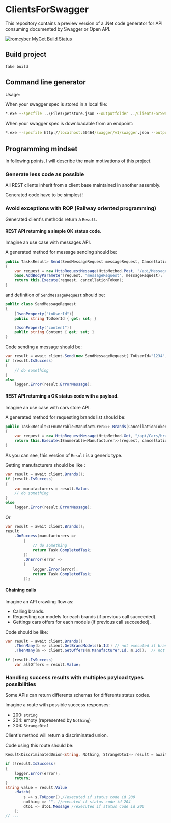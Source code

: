 # ClientsForSwagger

This repository contains a preview version of a .Net code generator for API consuming documented by Swagger or Open API.

[![romcyber MyGet Build Status](https://www.myget.org/BuildSource/Badge/romcyber?identifier=76cb3760-f717-48ad-8d1e-1c24107ff69b)](https://www.myget.org/)

## Build project

```cmd
fake build
```

## Command line generator

Usage:

When your swagger spec is stored in a local file:

```cmd
*.exe --specfile ..\Files\petstore.json --outputfolder ../ClientsForSwagger.Sample/Generated --namespace  ClientsForSwagger.Sample.Generated --clientname PetstoreClient
``` 

When your swagger spec is downloadable from an endpoint:

```cmd
*.exe --specfile http://localhost:50464/swagger/v1/swagger.json --outputfolder ../ClientsForSwagger.Sample/Generated --namespace  ClientsForSwagger.Sample.Generated --clientname PetstoreClient
``` 

## Programming mindset

In following points, I will describe the main motivations of this project.

### Generate less code as possible

All REST clients inherit from a client base maintained in another assembly.

Generated code have to be simplest !

### Avoid exceptions with ROP (Railway oriented programming)

Generated client's methods return a `Result`.

#### REST API returning a simple OK status code.

Imagine an use case with messages API.

A generated method for message sending should be:

```C#
public Task<Result> Send(SendMessageRequest messageRequest, CancellationToken cancellationToken = default(CancellationToken))
{
    var request = new HttpRequestMessage(HttpMethod.Post, "/api/Messages/Send");
    base.AddBodyParameter(request, "messageRequest", messageRequest);
    return this.Execute(request, cancellationToken);
}
```
and definition of `SendMessageRequest` should be:

```C#
public class SendMessageRequest
{
    [JsonProperty("toUserId")]
    public string ToUserId { get; set; }

    [JsonProperty("content")]
    public string Content { get; set; }
}
```

Code sending a message should be:

```C#
var result = await client.Send(new SendMessageRequest{ ToUserId="1234", Content="Hello" });
if (result.IsSuccess)
{
    // do something
}
else
    logger.Error(result.ErrorMessage);
```

#### REST API returning a OK status code with a payload.

Imagine an use case with cars store API.

A generated method for requesting brands list should be:

```C#
public Task<Result<IEnumerable<Manufacturer>>> Brands(CancellationToken cancellationToken = default(CancellationToken))
{
    var request = new HttpRequestMessage(HttpMethod.Get, "/api/Cars/brands");
    return this.Execute<IEnumerable<Manufacturer>>(request, cancellationToken);
}
```

As you can see, this version of `Result` is a generic type.

Getting manufacturers should be like :

```C#
var result = await client.Brands();
if (result.IsSuccess)
{
    var manufacturers = result.Value.
    // do something
}
else
    logger.Error(result.ErrorMessage);
```

Or

```C#
var result = await client.Brands();
result
    .OnSuccess(manufacturers =>
        {
            // do something
            return Task.CompletedTask;
        })
        .OnError(error =>
        {
            logger.Error(error);
            return Task.CompletedTask;
        });
```

#### Chaining calls

Imagine an API crawling flow as:
- Calling brands.
- Requesting car models for each brands (if previous call succeeded).
- Gettings cars offers for each models (if previous call succeeded).

Code should be like:

```C#
var result = await client.Brands()
    .ThenMany(b => client.GetBrandModels(b.Id)) // not executed if brands failed
    .ThenMany(m => client.GetOffers(m.Manufacturer.Id, m.Id));  // not executed if models failed.

if (result.IsSuccess)
    var allOffers = result.Value;

```

### Handling success results with multiples payload types possibilities

Some APIs can return differents schemas for differents status codes.

Imagine a route with possible success responses:
- 200: `string`
- 204: empty (represented by `Nothing`)
- 206: `StrangeDto1`

Client's method will return a discriminated union.

Code using this route should be:

```C#
Result<DiscriminatedUnion<string, Nothing, StrangeDto1>> result = await client.Get(15);

if (!result.IsSuccess)
{
    logger.Error(error);
    return;
}
string value = result.Value
    .Match(
        s => s.ToUpper(),//executed if status code id 200
        nothing => "", //executed if status code id 204
        dto1 => dto1.Message //executed if status code id 206
    );
// ...
```


